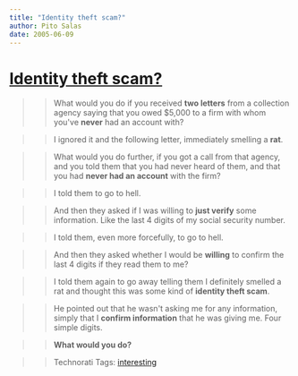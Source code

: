 ```yaml
---
title: "Identity theft scam?"
author: Pito Salas
date: 2005-06-09
---
```

# [Identity theft scam?](None)



>>

>> What would you do if you received **two letters** from a collection agency
saying that you owed $5,000 to a firm with whom you've **never** had an
account with?

>>

>> I ignored it and the following letter, immediately smelling a **rat**.

>>

>> What would you do further, if you got a call from that agency, and you told
them that you had never heard of them, and that you had **never had an
account** with the firm?

>>

>> I told them to go to hell.

>>

>> And then they asked if I was willing to **just verify** some information.
Like the last 4 digits of my social security number.

>>

>> I told them, even more forcefully, to go to hell.

>>

>> And then they asked whether I would be **willing** to confirm the last 4
digits if they read them to me?

>>

>> I told them again to go away telling them I definitely smelled a rat and
thought this was some kind of **identity theft scam**.

>>

>> He pointed out that he wasn't asking me for any information, simply that I
**confirm information** that he was giving me. Four simple digits.

>>

>> **What would you do?**

>>

>> Technorati Tags: [interesting](<http://technorati.com/tag/interesting>)


